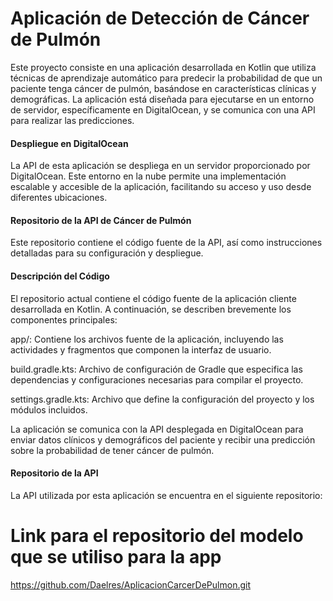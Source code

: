 # **Aplicación de Detección de Cáncer de Pulmón**
Este proyecto consiste en una aplicación desarrollada en Kotlin que utiliza técnicas de aprendizaje automático para predecir la probabilidad de que un paciente tenga cáncer de pulmón, basándose en características clínicas y demográficas. La aplicación está diseñada para ejecutarse en un entorno de servidor, específicamente en DigitalOcean, y se comunica con una API para realizar las predicciones.

#### Despliegue en DigitalOcean
La API de esta aplicación se despliega en un servidor proporcionado por DigitalOcean. Este entorno en la nube permite una implementación escalable y accesible de la aplicación, facilitando su acceso y uso desde diferentes ubicaciones.



#### Repositorio de la API de Cáncer de Pulmón

Este repositorio contiene el código fuente de la API, así como instrucciones detalladas para su configuración y despliegue.

#### Descripción del Código
El repositorio actual contiene el código fuente de la aplicación cliente desarrollada en Kotlin. A continuación, se describen brevemente los componentes principales:

app/: Contiene los archivos fuente de la aplicación, incluyendo las actividades y fragmentos que componen la interfaz de usuario.

build.gradle.kts: Archivo de configuración de Gradle que especifica las dependencias y configuraciones necesarias para compilar el proyecto.

settings.gradle.kts: Archivo que define la configuración del proyecto y los módulos incluidos.

La aplicación se comunica con la API desplegada en DigitalOcean para enviar datos clínicos y demográficos del paciente y recibir una predicción sobre la probabilidad de tener cáncer de pulmón.

#### Repositorio de la API
La API utilizada por esta aplicación se encuentra en el siguiente repositorio:

# **Link para el repositorio del modelo que se utiliso para la app** 
https://github.com/Daelres/AplicacionCarcerDePulmon.git
